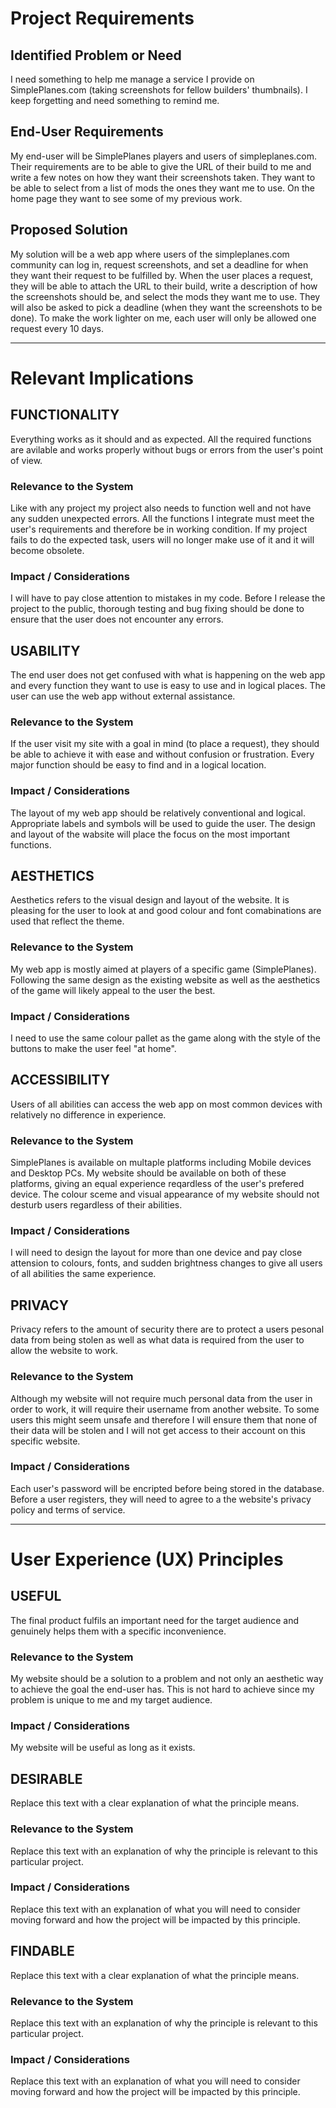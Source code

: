 # Project Requirements

## Identified Problem or Need

I need something to help me manage a service I provide on SimplePlanes.com (taking screenshots for fellow builders' thumbnails). I keep forgetting and need something to remind me. 


## End-User Requirements

My end-user will be SimplePlanes players and users of simpleplanes.com. Their requirements are to be able to give the URL of their build to me and write a few notes on how they want their screenshots taken. They want to be able to select from a list of mods the ones they want me to use. On the home page they want to see some of my previous work. 

## Proposed Solution

My solution will be a web app where users of the simpleplanes.com community can log in, request screenshots, and set a deadline for when they want their request to be fulfilled by. When the user places a request, they will be able to attach the URL to their build, write a description of how the screenshots should be, and select the mods they want me to use. They will also be asked to pick a deadline (when they want the screenshots to be done). 
To make the work lighter on me, each user will only be allowed one request every 10 days. 

---

# Relevant Implications

## FUNCTIONALITY

Everything works as it should and as expected. All the required functions are avilable and works properly without bugs or errors from the user's point of view. 

### Relevance to the System

Like with any project my project also needs to function well and not have any sudden unexpected errors. All the functions I integrate must meet the user's requirements and therefore be in working condition. If my project fails to do the expected task, users will no longer make use of it and it will become obsolete. 

### Impact / Considerations

I will have to pay close attention to mistakes in my code. Before I release the project to the public, thorough testing and bug fixing should be done to ensure that the user does not encounter any errors. 



## USABILITY

The end user does not get confused with what is happening on the web app and every function they want to use is easy to use and in logical places. The user can use the web app without external assistance. 

### Relevance to the System

If the user visit my site with a goal in mind (to place a request), they should be able to achieve it with ease and without confusion or frustration. Every major function should be easy to find and in a logical location. 

### Impact / Considerations

The layout of my web app should be relatively conventional and logical. Appropriate labels and symbols will be used to guide the user. The design and layout of the wabsite will place the focus on the most important functions. 



## AESTHETICS

Aesthetics refers to the visual design and layout of the website. It is pleasing for the user to look at and good colour and font comabinations are used that reflect the theme. 

### Relevance to the System

My web app is mostly aimed at players of a specific game (SimplePlanes). Following the same design as the existing website as well as the aesthetics of the game will likely appeal to the user the best. 

### Impact / Considerations

I need to use the same colour pallet as the game along with the style of the buttons to make the user feel "at home". 



## ACCESSIBILITY

Users of all abilities can access the web app on most common devices with relatively no difference in experience. 

### Relevance to the System

SimplePlanes is available on multaple platforms including Mobile devices and Desktop PCs. My website should be available on both of these platforms, giving an equal experience reqardless of the user's prefered device. The colour sceme and visual appearance of my website should not desturb users regardless of their abilities. 

### Impact / Considerations

I will need to design the layout for more than one device and pay close attension to colours, fonts, and sudden brightness changes to give all users of all abilities the same experience. 



## PRIVACY

Privacy refers to the amount of security there are to protect a users pesonal data from being stolen as well as what data is required from the user to allow the website to work. 

### Relevance to the System

Although my website will not require much personal data from the user in order to work, it will require their username from another website. To some users this might seem unsafe and therefore I will ensure them that none of their data will be stolen and I will not get access to their account on this specific website. 

### Impact / Considerations

Each user's password will be encripted before being stored in the database. Before a user registers, they will need to agree to a the website's privacy policy and terms of service.  


---

# User Experience (UX) Principles

## USEFUL

The final product fulfils an important need for the target audience and genuinely helps them with a specific inconvenience. 

### Relevance to the System

My website should be a solution to a problem and not only an aesthetic way to achieve the goal the end-user has. This is not hard to achieve since my problem is unique to me and my target audience. 

### Impact / Considerations

My website will be useful as long as it exists.  


## DESIRABLE

Replace this text with a clear explanation of what the principle means.

### Relevance to the System

Replace this text with an explanation of why the principle is relevant to this particular project.

### Impact / Considerations

Replace this text with an explanation of what you will need to consider moving forward and how the project will be impacted by this principle.


## FINDABLE

Replace this text with a clear explanation of what the principle means.

### Relevance to the System

Replace this text with an explanation of why the principle is relevant to this particular project.

### Impact / Considerations

Replace this text with an explanation of what you will need to consider moving forward and how the project will be impacted by this principle.


